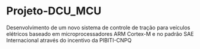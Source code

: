 # Projeto-DCU_MCU
Desenvolvimento de um novo sistema de controle de tração para veículos elétricos baseado em microprocessadores ARM Cortex-M e no padrão SAE Internacional através do incentivo da PIBITI-CNPQ
